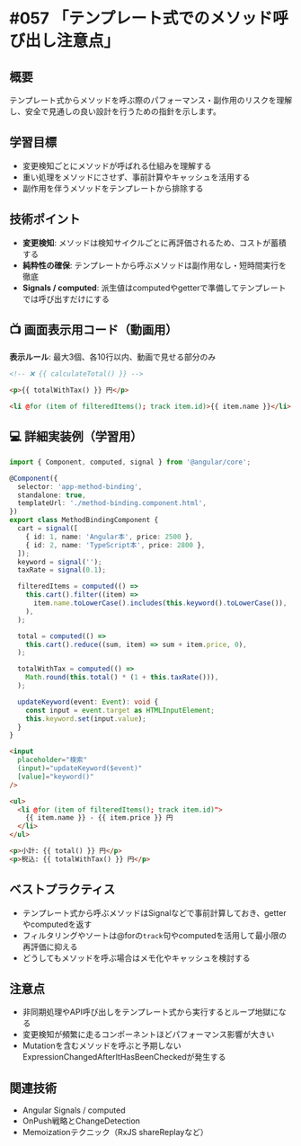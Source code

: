 # #057 「テンプレート式でのメソッド呼び出し注意点」

## 概要
テンプレート式からメソッドを呼ぶ際のパフォーマンス・副作用のリスクを理解し、安全で見通しの良い設計を行うための指針を示します。

## 学習目標
- 変更検知ごとにメソッドが呼ばれる仕組みを理解する
- 重い処理をメソッドにさせず、事前計算やキャッシュを活用する
- 副作用を伴うメソッドをテンプレートから排除する

## 技術ポイント
- **変更検知**: メソッドは検知サイクルごとに再評価されるため、コストが蓄積する
- **純粋性の確保**: テンプレートから呼ぶメソッドは副作用なし・短時間実行を徹底
- **Signals / computed**: 派生値はcomputedやgetterで準備してテンプレートでは呼び出すだけにする

## 📺 画面表示用コード（動画用）
**表示ルール**: 最大3個、各10行以内、動画で見せる部分のみ

```html
<!-- ❌ {{ calculateTotal() }} -->
```

```html
<p>{{ totalWithTax() }} 円</p>
```

```html
<li @for (item of filteredItems(); track item.id)>{{ item.name }}</li>
```

## 💻 詳細実装例（学習用）
```typescript
import { Component, computed, signal } from '@angular/core';

@Component({
  selector: 'app-method-binding',
  standalone: true,
  templateUrl: './method-binding.component.html',
})
export class MethodBindingComponent {
  cart = signal([
    { id: 1, name: 'Angular本', price: 2500 },
    { id: 2, name: 'TypeScript本', price: 2800 },
  ]);
  keyword = signal('');
  taxRate = signal(0.1);

  filteredItems = computed(() =>
    this.cart().filter((item) =>
      item.name.toLowerCase().includes(this.keyword().toLowerCase()),
    ),
  );

  total = computed(() =>
    this.cart().reduce((sum, item) => sum + item.price, 0),
  );

  totalWithTax = computed(() =>
    Math.round(this.total() * (1 + this.taxRate())),
  );

  updateKeyword(event: Event): void {
    const input = event.target as HTMLInputElement;
    this.keyword.set(input.value);
  }
}
```

```html
<input
  placeholder="検索"
  (input)="updateKeyword($event)"
  [value]="keyword()"
/>

<ul>
  <li @for (item of filteredItems(); track item.id)">
    {{ item.name }} - {{ item.price }} 円
  </li>
</ul>

<p>小計: {{ total() }} 円</p>
<p>税込: {{ totalWithTax() }} 円</p>
```

## ベストプラクティス
- テンプレート式から呼ぶメソッドはSignalなどで事前計算しておき、getterやcomputedを返す
- フィルタリングやソートは@forの`track`句やcomputedを活用して最小限の再評価に抑える
- どうしてもメソッドを呼ぶ場合はメモ化やキャッシュを検討する

## 注意点
- 非同期処理やAPI呼び出しをテンプレート式から実行するとループ地獄になる
- 変更検知が頻繁に走るコンポーネントほどパフォーマンス影響が大きい
- Mutationを含むメソッドを呼ぶと予期しないExpressionChangedAfterItHasBeenCheckedが発生する

## 関連技術
- Angular Signals / computed
- OnPush戦略とChangeDetection
- Memoizationテクニック（RxJS shareReplayなど）
